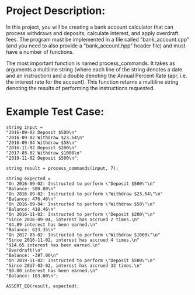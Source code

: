 # Project Description:

In this project, you will be creating a bank account calculator that can process withdraws and deposits, calculate interest, and apply overdraft fees. The program must be implemented in a file called "bank_account.cpp" (and you need to also provide a "bank_account.hpp" header file) and must have a number of functions.

The most important function is named process_commands. It takes as arguments a multiline string (where each line of the string denotes a date and an instruction) and a double denoting the Annual Percent Rate (apr, i.e. the interest rate for the account). This function returns a multiline string denoting the results of performing the instructions requested.

# Example Test Case:

	string input = 
	"2016-09-02 Deposit $500\n"
	"2016-09-02 Withdraw $23.54\n"
	"2016-09-04 Withdraw $58\n"
	"2016-11-02 Deposit $200\n"
	"2017-03-02 Withdraw $1000\n"
	"2019-11-02 Deposit $500\n";

	string result = process_commands(input, 7);

	string expected = 
	"On 2016-09-02: Instructed to perform \"Deposit $500\"\n"
	"Balance: 500.00\n"
	"On 2016-09-02: Instructed to perform \"Withdraw $23.54\"\n"
	"Balance: 476.46\n"
	"On 2016-09-04: Instructed to perform \"Withdraw $58\"\n"
	"Balance: 418.46\n"
	"On 2016-11-02: Instructed to perform \"Deposit $200\"\n"
	"Since 2016-09-04, interest has accrued 2 times.\n"
	"$4.89 interest has been earned.\n"
	"Balance: 623.35\n"
	"On 2017-03-02: Instructed to perform \"Withdraw $1000\"\n"
	"Since 2016-11-02, interest has accrued 4 times.\n"
	"$14.65 interest has been earned.\n"
	"Overdraft!\n"
	"Balance: -397.00\n"
	"On 2019-11-02: Instructed to perform \"Deposit $500\"\n"
	"Since 2017-03-02, interest has accrued 32 times.\n"
	"$0.00 interest has been earned.\n"
	"Balance: 103.00\n";
	
	ASSERT_EQ(result, expected);
